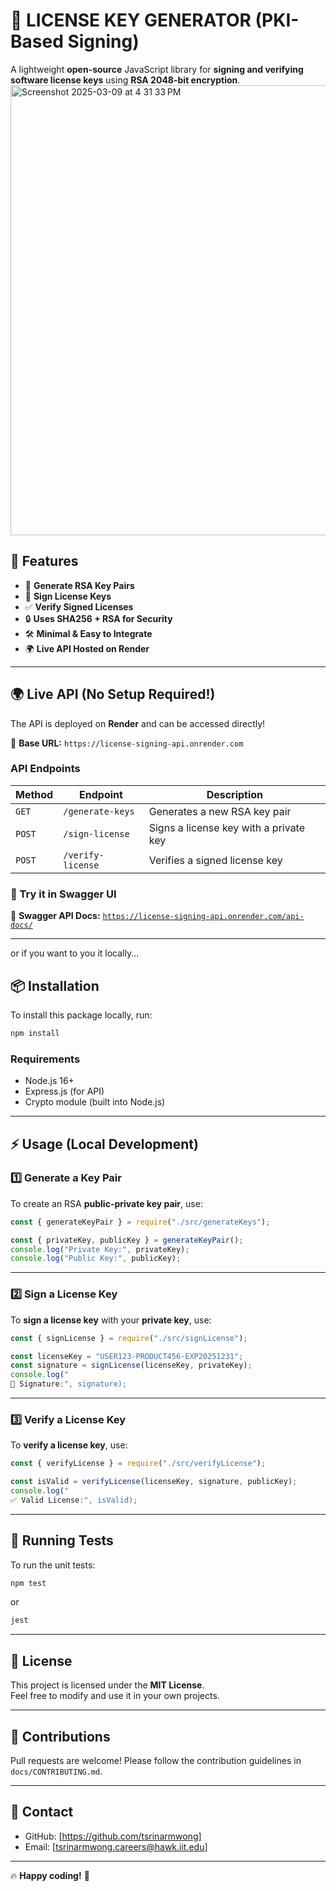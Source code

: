 # 🔏 LICENSE KEY GENERATOR (PKI-Based Signing)

A lightweight **open-source** JavaScript library for **signing and verifying software license keys** using **RSA 2048-bit encryption**.
<img width="720" alt="Screenshot 2025-03-09 at 4 31 33 PM" src="https://github.com/user-attachments/assets/1ec53512-b053-4acf-a0ef-8469e44097d5" />

## 🚀 Features
- 🔑 **Generate RSA Key Pairs**
- 🔏 **Sign License Keys**
- ✅ **Verify Signed Licenses**
- 🔒 **Uses SHA256 + RSA for Security**
- 🛠 **Minimal & Easy to Integrate**
- 🌍 **Live API Hosted on Render**

---

## **🌍 Live API (No Setup Required!)**
The API is deployed on **Render** and can be accessed directly!

🔗 **Base URL:** `https://license-signing-api.onrender.com`

### **API Endpoints**
| Method | Endpoint | Description |
|--------|----------|-------------|
| `GET` | `/generate-keys` | Generates a new RSA key pair |
| `POST` | `/sign-license` | Signs a license key with a private key |
| `POST` | `/verify-license` | Verifies a signed license key |

### **🔹 Try it in Swagger UI**
📌 **Swagger API Docs:** [`https://license-signing-api.onrender.com/api-docs/`](https://license-signing-api.onrender.com/api-docs/)

---

or if you want to you it locally...

## 📦 Installation
To install this package locally, run:

```sh
npm install
```

### **Requirements**
- Node.js 16+  
- Express.js (for API)  
- Crypto module (built into Node.js)  

---

## ⚡ Usage (Local Development)

### **1️⃣ Generate a Key Pair**
To create an RSA **public-private key pair**, use:

```javascript
const { generateKeyPair } = require("./src/generateKeys");

const { privateKey, publicKey } = generateKeyPair();
console.log("Private Key:", privateKey);
console.log("Public Key:", publicKey);
```

---

### **2️⃣ Sign a License Key**
To **sign a license key** with your **private key**, use:

```javascript
const { signLicense } = require("./src/signLicense");

const licenseKey = "USER123-PRODUCT456-EXP20251231";
const signature = signLicense(licenseKey, privateKey);
console.log("
🔏 Signature:", signature);
```

---

### **3️⃣ Verify a License Key**
To **verify a license key**, use:

```javascript
const { verifyLicense } = require("./src/verifyLicense");

const isValid = verifyLicense(licenseKey, signature, publicKey);
console.log("
✅ Valid License:", isValid);
```

---

## **🧪 Running Tests**
To run the unit tests:

```sh
npm test
```
or  
```sh
jest
```

---

## **📜 License**
This project is licensed under the **MIT License**.  
Feel free to modify and use it in your own projects.

---

## **🤝 Contributions**
Pull requests are welcome! Please follow the contribution guidelines in `docs/CONTRIBUTING.md`.

---

## **📧 Contact**
- GitHub: [https://github.com/tsrinarmwong]
- Email: [tsrinarmwong.careers@hawk.iit.edu]

---

🔥 **Happy coding!** 🚀

